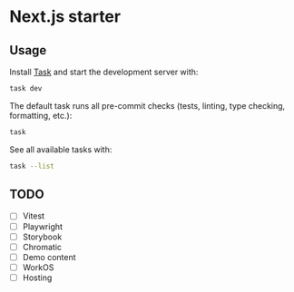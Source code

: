 # Next.js starter

## Usage

Install [Task] and start the development server with:

[Task]: https://taskfile.dev/

```sh
task dev
```

The default task runs all pre-commit checks (tests, linting, type checking,
formatting, etc.):

```sh
task
```

See all available tasks with:

```sh
task --list
```

## TODO

- [ ] Vitest
- [ ] Playwright
- [ ] Storybook
- [ ] Chromatic
- [ ] Demo content
- [ ] WorkOS
- [ ] Hosting
